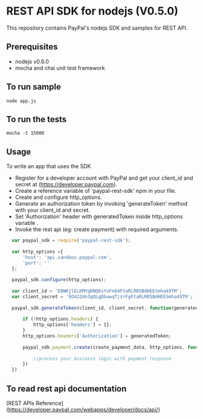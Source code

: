 REST API SDK for nodejs (V0.5.0)
================================

This repository contains PayPal's nodejs SDK and samples for REST API.

Prerequisites
-------------

  * nodejs v0.6.0
  * mocha and chai unit test framework
   

To run sample
------------------

	node app.js

To run the tests
-----------------

	mocha -t 15000
       
Usage
-----

To write an app that uses the SDK
	
  * Register for a developer account with PayPal and get your client_id and secret at (https://developer.paypal.com).
  * Create a reference variable of 'paypal-rest-sdk' npm in your file.
  * Create and configure http_options.  
  * Generate an authorization token by invoking 'generateToken' method with your client_id and secret.
  * Set 'Authorization' header with generatedToken inside http_options variable . 
  * Invoke the rest api (eg: create payment) with required arguments.

  ```js 
    var paypal_sdk = require('paypal-rest-sdk');
		
	var http_options ={
		'host': 'api.sandbox.paypal.com',
		'port': ''
	};
	
	paypal_sdk.configure(http_options);
		
	var client_id = 'EBWKjlELKMYqRNQ6sYvFo64FtaRLRR5BdHEESmha49TM';
	var client_secret = 'EO422dn3gQLgDbuwqTjzrFgFtaRLRR5BdHEESmha49TM';
		
	paypal_sdk.generateToken(client_id, client_secret, function(generatedToken) {
		
		if (!http_options.headers) {
			http_options['headers'] = {};
		}
		http_options.headers['Authorization'] = generatedToken;
		
		paypal_sdk.payment.create(create_payment_data, http_options, function(res,err){
			
			//process your business logic with payment response
		})
	})
  ```

To read rest api documentation
------------------------------

   [REST APIs Reference] (https://developer.paypal.com/webapps/developer/docs/api/)
   
